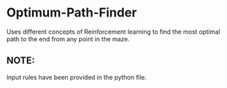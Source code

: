 # Optimum-Path-Finder
Uses different concepts of Reinforcement learning to find the most optimal path to the end from any point in the maze. 

## NOTE:
Input rules have been provided in the python file.
